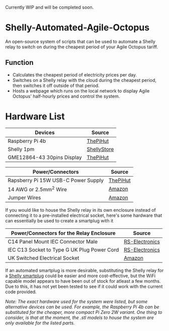 Currently WIP and will be completed soon.

# Shelly-Automated-Agile-Octopus
An open-source system of scripts that can be used to automate a Shelly relay to switch on during the cheapest period of your Agile Octopus tariff.

## Function
- Calculates the cheapest period of electricity prices per day.
- Switches on a Shelly relay with the cloud during the cheapest period, then switches it off outside of that period.
- Hosts a webpage which runs on the local network to display Agile Octopus' half-hourly prices and control the system.

# Hardware List

|Devices|Source|
---------|------
|Raspberry Pi 4b| [ThePiHut](https://thepihut.com/products/raspberry-pi-4-model-b?src=raspberrypi&variant=20064052674622)|
|Shelly 1pm| [ShellyStore](https://shellystore.co.uk/product/shelly-1pm-gen3/)|
|GME12864-43 30pins Display| [ThePiHut](https://thepihut.com/products/0-96-oled-display-module-128x64)|

|Power/Connectors|Source|
-----|-----
|Rapsberry Pi 15W USB-C Power Supply|[ThePiHut](https://thepihut.com/products/raspberry-pi-4-model-b?variant=20064052674622)|
|14 AWG or 2.5mm<sup>2</sup> Wire|[Amazon](https://www.amazon.co.uk/dp/B0CZRGZTLZ?ref=ppx_yo2ov_dt_b_fed_asin_title)|
|Jumper Wires|[Amazon](https://www.amazon.co.uk/dp/B074P726ZR?ref_=ppx_hzsearch_conn_dt_b_fed_asin_title_1)|


If you would like to house the Shelly relay in its own enclosure instead of connecting it to a pre-installed electrical socket, here's some hardware that can essentially be used to create a smartplug with it

|Power/Connectors for the Relay Enclosure|Source|
----|-----
|C14 Panel Mount IEC Connector Male|[RS-Electronics](https://uk.rs-online.com/web/p/iec-connectors/0488191?gb=s)|
|IEC C13 Socket to Type G UK Plug Power Cord|[RS-Electronics](https://uk.rs-online.com/web/p/power-cords/2621126?gb=s)|
|UK Switched Electrical Socket|[Amazon](https://www.amazon.co.uk/dp/B01L4P5LVC?ref=ppx_yo2ov_dt_b_fed_asin_title)|

If an automated smartplug is more desirable, substituting the Shelly relay for a [Shelly smartplug](https://shellystore.co.uk/product/shelly-plus-plug-uk/) could be easier and more cost-effective, but the WiFi capable model appears to have been out of stock for atleast a few months. Due to this, it has not yet been tested to see if it could work with the current code provided.

*Note: The exact hardware used for the system were listed, but some alternative devices can be used. For example, the Raspberry Pi 4b can be substituted for the cheaper, more compact Pi Zero 2W variant. One thing to consider, is that at the moment, the .stl models to house the system are only available for the listed parts.*

